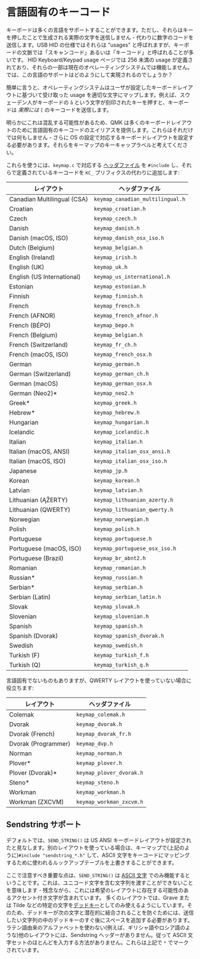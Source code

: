 # 言語固有のキーコード

<!---
  original document: 0.9.55:docs/reference_keymap_extras.md
  git diff 0.9.55 HEAD -- docs/reference_keymap_extras.md | cat
-->

キーボードは多くの言語をサポートすることができます。ただし、それらはキーを押したことで生成される実際の文字を送信しません - 代わりに数字のコードを送信します。USB HID の仕様ではそれらは "usages" と呼ばれますが、キーボードの文脈では「スキャンコード」あるいは「キーコード」と呼ばれることが多いです。
HID Keyboard/Keypad usage ページでは 256 未満の usage が定義されており、それらの一部は現在のオペレーティングシステムでは機能しません。では、この言語のサポートはどのようにして実現されるのでしょうか？

簡単に言うと、オペレーティングシステムはユーザが設定したキーボードレイアウトに基づいて受け取った usage を適切な文字にマップします。例えば、スウェーデン人がキーボードの `å` という文字が刻印されたキーを押すと、キーボードは *実際には* `[` のキーコードを送信します。

明らかにこれは混乱する可能性があるため、QMK は多くのキーボードレイアウトのために言語固有のキーコードのエイリアスを提供します。これらはそれだけでは何もしません - さらに OS の設定で対応するキーボードレイアウトを設定する必要があります。それらをキーマップのキーキャップラベルと考えてください。

これらを使うには、`keymap.c` で対応する [ヘッダファイル](https://github.com/qmk/qmk_firmware/tree/master/quantum/keymap_extras) を `#include` し、それらで定義されているキーコードを `KC_` プリフィクスの代わりに追加します:

| レイアウト                  | ヘッダファイル                   |
|-----------------------------|----------------------------------|
| Canadian Multilingual (CSA) | `keymap_canadian_multilingual.h` |
| Croatian                    | `keymap_croatian.h`              |
| Czech                       | `keymap_czech.h`                 |
| Danish                      | `keymap_danish.h`                |
|Danish (macOS, ISO)          | `keymap_danish_osx_iso.h`        |
| Dutch (Belgium)             | `keymap_belgian.h`               |
| English (Ireland)           | `keymap_irish.h`                 |
| English (UK)                | `keymap_uk.h`                    |
| English (US International)  | `keymap_us_international.h`      |
| Estonian                    | `keymap_estonian.h`              |
| Finnish                     | `keymap_finnish.h`               |
| French                      | `keymap_french.h`                |
| French (AFNOR)              | `keymap_french_afnor.h`          |
| French (BÉPO)               | `keymap_bepo.h`                  |
| French (Belgium)            | `keymap_belgian.h`               |
| French (Switzerland)        | `keymap_fr_ch.h`                 |
| French (macOS, ISO)         | `keymap_french_osx.h`            |
| German                      | `keymap_german.h`                |
| German (Switzerland)        | `keymap_german_ch.h`             |
| German (macOS)              | `keymap_german_osx.h`            |
| German (Neo2)*              | `keymap_neo2.h`                  |
| Greek*                      | `keymap_greek.h`                 |
| Hebrew*                     | `keymap_hebrew.h`                |
| Hungarian                   | `keymap_hungarian.h`             |
| Icelandic                   | `keymap_icelandic.h`             |
| Italian                     | `keymap_italian.h`               |
| Italian (macOS, ANSI)       | `keymap_italian_osx_ansi.h`      |
| Italian (macOS, ISO)        | `keymap_italian_osx_iso.h`       |
| Japanese                    | `keymap_jp.h`                    |
| Korean                      | `keymap_korean.h`                |
| Latvian                     | `keymap_latvian.h`               |
| Lithuanian (ĄŽERTY)         | `keymap_lithuanian_azerty.h`     |
| Lithuanian (QWERTY)         | `keymap_lithuanian_qwerty.h`     |
| Norwegian                   | `keymap_norwegian.h`             |
| Polish                      | `keymap_polish.h`                |
| Portuguese                  | `keymap_portuguese.h`            |
| Portuguese (macOS, ISO)     | `keymap_portuguese_osx_iso.h`    |
| Portuguese (Brazil)         | `keymap_br_abnt2.h`              |
| Romanian                    | `keymap_romanian.h`              |
| Russian*                    | `keymap_russian.h`               |
| Serbian*                    | `keymap_serbian.h`               |
| Serbian (Latin)             | `keymap_serbian_latin.h`         |
| Slovak                      | `keymap_slovak.h`                |
| Slovenian                   | `keymap_slovenian.h`             |
| Spanish                     | `keymap_spanish.h`               |
| Spanish (Dvorak)            | `keymap_spanish_dvorak.h`        |
| Swedish                     | `keymap_swedish.h`               |
| Turkish (F)                 | `keymap_turkish_f.h`             |
| Turkish (Q)                 | `keymap_turkish_q.h`             |

言語固有でないものもありますが、QWERTY レイアウトを使っていない場合に役立ちます:

| レイアウト          | ヘッダファイル           |
|---------------------|--------------------------|
| Colemak             | `keymap_colemak.h`       |
| Dvorak              | `keymap_dvorak.h`        |
| Dvorak (French)     | `keymap_dvorak_fr.h`     |
| Dvorak (Programmer) | `keymap_dvp.h`           |
| Norman              | `keymap_norman.h`        |
| Plover*             | `keymap_plover.h`        |
| Plover (Dvorak)*    | `keymap_plover_dvorak.h` |
| Steno*              | `keymap_steno.h`         |
| Workman             | `keymap_workman.h`       |
| Workman (ZXCVM)     | `keymap_workman_zxcvm.h` |

## Sendstring サポート

デフォルトでは、`SEND_STRING()` は US ANSI キーボードレイアウトが設定されたと見なします。別のレイアウトを使っている場合は、キーマップで(上記のように)`#include "sendstring_*.h"` して、ASCII 文字をキーコードにマッピングするために使われるルックアップテーブルを上書きすることができます。

ここで注意すべき重要な点は、`SEND_STRING()` は [ASCII 文字](https://en.wikipedia.org/wiki/ASCII#Character_set) でのみ機能するということです。これは、ユニコード文字を含む文字列を渡すことができないことを意味します - 残念ながら、これには希望のレイアウトに存在する可能性のあるアクセント付き文字が含まれています。
多くのレイアウトでは、Grave または Tilde などの特定の文字を[デッドキー](https://en.wikipedia.org/wiki/Dead_key)としてのみ使えるようにしています。そのため、デッドキーが次の文字と潜在的に結合されることを防ぐためには、送信したい文字列の中のデッドキーのすぐ後にスペースを追加する必要があります。
ラテン語由来のアルファベットを使わない(例えば、ギリシャ語やロシア語のような)他のレイアウトには、Sendstring ヘッダーがありません。従って ASCII 文字セットのほとんどを入力する方法がありません。これらは上記で `*` でマークされています。
